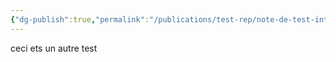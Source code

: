 ```yaml
---
{"dg-publish":true,"permalink":"/publications/test-rep/note-de-test-interne/"}
---
```


ceci ets un autre test 